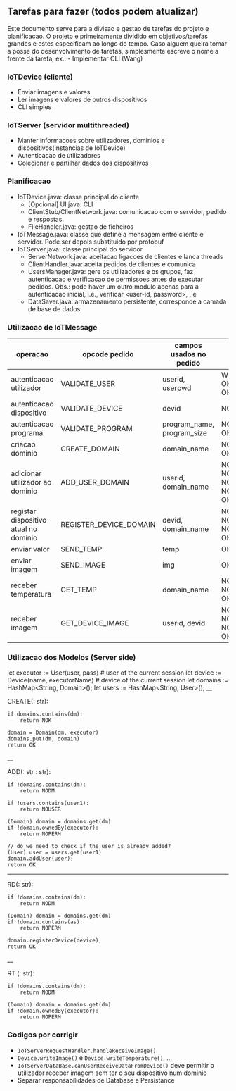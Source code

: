 ## Tarefas para fazer (todos podem atualizar)

Este documento serve para a divisao e gestao de tarefas do projeto e planificacao.
O projeto e primeiramente dividido em objetivos/tarefas grandes e estes especificam ao longo do tempo.
Caso alguem queira tomar a posse do desenvolvimento de tarefas, simplesmente escreve o nome a frente da tarefa, ex.: - Implementar CLI (Wang)

### IoTDevice (cliente)
- Enviar imagens e valores
- Ler imagens e valores de outros dispositivos
- CLI simples

### IoTServer (servidor multithreaded)
- Manter informacoes sobre utilizadores, dominios e dispositivos(instancias de IoTDevice)
- Autenticacao de utilizadores
- Colecionar e partilhar dados dos dispositivos

### Planificacao
- IoTDevice.java: classe principal do cliente 
    - [Opcional] UI.java: CLI 
    - ClientStub/ClientNetwork.java: comunicacao com o servidor, pedido e respostas. 
    - FileHandler.java: gestao de ficheiros
- IoTMessage.java: classe que define a mensagem entre cliente e servidor. Pode ser depois substituido por protobuf 
- IoTServer.java: classe principal do servidor
    - ServerNetwork.java: aceitacao ligacoes de clientes e lanca threads
    - ClientHandler.java: aceita pedidos de clientes e comunica 
    - UsersManager.java: gere os utilizadores e os grupos, faz autenticacao e verificacao de permissoes antes de executar pedidos. Obs.: pode haver um outro modulo apenas para a autenticacao inicial, i.e., verificar <user-id, password>, <device-id>, <program-name> e <program-size>
    - DataSaver.java: armazenamento persistente, corresponde a camada de base de dados

### Utilizacao de IoTMessage
| operacao | opcode pedido | campos usados no pedido | opcode resposta |
| ----- | ----- | ----- | ----- |
| autenticacao utilizador | VALIDATE_USER | userid, userpwd | WRONG_PWD, OK_NEW_USER, OK_USER |
| autenticacao dispositivo | VALIDATE_DEVICE | devid | NOK_DEVID, OK_DEVID |
| autenticacao programa | VALIDATE_PROGRAM | program_name, program_size | NOK_TESTED, OK_TESTED |
| criacao dominio | CREATE_DOMAIN | domain_name | NOK_ALREADY_EXISTS, OK_ACCEPTED |
| adicionar utilizador ao dominio | ADD_USER_DOMAIN | userid, domain_name | NOK_NO_USER, NOK_NO_DOMAIN, NOK_NO_PERMISSIONS, NOK_ALREADY_EXISTS, OK_ACCEPTED |
| registar dispositivo atual no dominio | REGISTER_DEVICE_DOMAIN | devid, domain_name | NOK_NO_DOMAIN, NOK_NO_PERMISSIONS, NOK_ALREADY_EXISTS, OK_ACCEPTED |
| enviar valor | SEND_TEMP | temp | OK_ACCEPTED |
| enviar imagem | SEND_IMAGE | img | OK_ACCEPTED |
| receber temperatura | GET_TEMP | domain_name | NOK_NO_PERMISSIONS, NOK_NO_DOMAIN, OK_ACCEPTED |
| receber imagem | GET_DEVICE_IMAGE | userid, devid | NOK_NO_PERMISSIONS, NOK_NO_USER, NOK_NO_DATE, OK_ACCEPTED |
### Utilizacao dos Modelos (Server side)
let executor := User(user, pass) # user of the current session
let device := Device(name, executorName) # device of the current session
let domains := HashMap<String, Domain>();
let users := HashMap<String, User>();
__

CREATE(<dm>: str):

    if domains.contains(dm):
        return NOK

    domain = Domain(dm, executor)
    domains.put(dm, domain)
    return OK
__

ADD(<user1>: str <dm>: str):

    if !domains.contains(dm):
        return NODM

    if !users.contains(user1):
        return NOUSER

    (Domain) domain = domains.get(dm)
    if !domain.ownedBy(executor):
        return NOPERM

    // do we need to check if the user is already added?
    (User) user = users.get(user1)
    domain.addUser(user);
    return OK

___

RD(<dm>: str):

    if !domains.contains(dm):
        return NODM

    (Domain) domain = domains.get(dm)
    if !domain.contains(as):
        return NOPERM
    
    domain.registerDevice(device);
    return OK

__

RT (<dm>: str):

    if !domains.contains(dm):
        return NODM

    (Domain) domain = domains.get(dm)
    if !domain.ownedBy(executor):
        return NOPERM

### Codigos por corrigir
- `IoTServerRequestHandler.handleReceiveImage()`
- `Device.writeImage()` e `Device.writeTemperature()`, ...
- `IoTServerDataBase.canUserReceiveDataFromDevice()` deve permitir o utilizador receber imagem sem ter o seu
  dispositivo num dominio
- Separar responsabilidades de Database e Persistance